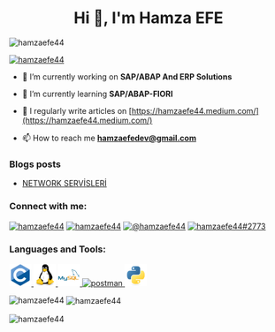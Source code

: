 <h1 align="center">Hi 👋, I'm Hamza EFE</h1>
<p align="left"> <img src="https://komarev.com/ghpvc/?username=hamzaefe44&label=Profile%20views&color=0e75b6&style=flat" alt="hamzaefe44" /> </p>

<p align="left"> <a href="https://twitter.com/hamzaefe44" target="blank"><img src="https://img.shields.io/twitter/follow/hamzaefe44?logo=twitter&style=for-the-badge" alt="hamzaefe44" /></a> </p>

- 🔭 I’m currently working on **SAP/ABAP And ERP Solutions**

- 🌱 I’m currently learning **SAP/ABAP-FIORI**

- 📝 I regularly write articles on [https://hamzaefe44.medium.com/](https://hamzaefe44.medium.com/)

- 📫 How to reach me **hamzaefedev@gmail.com**

### Blogs posts
<!-- BLOG-POST-LIST:START -->
- [NETWORK SERVİSLERİ](https://hamzaefe44.medium.com/network-servi%CC%87sleri%CC%87-720ed1535bfc?source=rss-1b4cd909f664------2)
<!-- BLOG-POST-LIST:END -->

<h3 align="left">Connect with me:</h3>
<p align="left">
<a href="https://twitter.com/hamzaefe44" target="blank"><img align="center" src="https://raw.githubusercontent.com/rahuldkjain/github-profile-readme-generator/master/src/images/icons/Social/twitter.svg" alt="hamzaefe44" height="30" width="40" /></a>
<a href="https://linkedin.com/in/hamzaefe44" target="blank"><img align="center" src="https://raw.githubusercontent.com/rahuldkjain/github-profile-readme-generator/master/src/images/icons/Social/linked-in-alt.svg" alt="hamzaefe44" height="30" width="40" /></a>
<a href="https://medium.com/@hamzaefe44" target="blank"><img align="center" src="https://raw.githubusercontent.com/rahuldkjain/github-profile-readme-generator/master/src/images/icons/Social/medium.svg" alt="@hamzaefe44" height="30" width="40" /></a>
<a href="https://discord.gg/hamzaefe44#2773" target="blank"><img align="center" src="https://raw.githubusercontent.com/rahuldkjain/github-profile-readme-generator/master/src/images/icons/Social/discord.svg" alt="hamzaefe44#2773" height="30" width="40" /></a>
</p>

<h3 align="left">Languages and Tools:</h3>
<p align="left"> <a href="https://www.cprogramming.com/" target="_blank" rel="noreferrer"> <img src="https://raw.githubusercontent.com/devicons/devicon/master/icons/c/c-original.svg" alt="c" width="40" height="40"/> </a> <a href="https://www.linux.org/" target="_blank" rel="noreferrer"> <img src="https://raw.githubusercontent.com/devicons/devicon/master/icons/linux/linux-original.svg" alt="linux" width="40" height="40"/> </a> <a href="https://www.mysql.com/" target="_blank" rel="noreferrer"> <img src="https://raw.githubusercontent.com/devicons/devicon/master/icons/mysql/mysql-original-wordmark.svg" alt="mysql" width="40" height="40"/> </a> <a href="https://postman.com" target="_blank" rel="noreferrer"> <img src="https://www.vectorlogo.zone/logos/getpostman/getpostman-icon.svg" alt="postman" width="40" height="40"/> </a> <a href="https://www.python.org" target="_blank" rel="noreferrer"> <img src="https://raw.githubusercontent.com/devicons/devicon/master/icons/python/python-original.svg" alt="python" width="40" height="40"/> </a> </p>

<p><img align="left" src="https://github-readme-stats.vercel.app/api/top-langs?username=hamzaefe44&show_icons=true&locale=en&layout=compact" alt="hamzaefe44" /></p>

<p>&nbsp;<img align="center" src="https://github-readme-stats.vercel.app/api?username=hamzaefe44&show_icons=true&locale=en" alt="hamzaefe44" /></p>

<p><img align="center" src="https://github-readme-streak-stats.herokuapp.com/?user=hamzaefe44&" alt="hamzaefe44" /></p>
